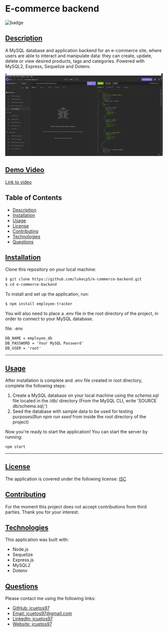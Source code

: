 # E-commerce backend

![badge](https://img.shields.io/badge/license-isc-blue)

## [Description](#table-of-contents)

A MySQL database and application backend for an e-commerce site, where users are able to interact and manipulate data: they can create, update, delete or view desired products, tags and categories. Powered with MySQL2, Express, Sequelize and Dotenv.

![Demo](./images/SS%20DEMO.png)

## [Demo Video](./images/E-commerce%20Backend%20Demo.webm)
[Link to video](https://drive.google.com/file/d/1Ugx_dwyFLo2oPddwA3K-xrsiCfVOeaiy/view) 

## Table of Contents
* [Description](#description)
* [Installation](#installation)
* [Usage](#usage)
* [License](#license)
* [Contributing](#contributing)
* [Technologies](#technologies)
* [Questions](#questions)



## [Installation](#table-of-contents)

Clone this repository on your local machine:

```sh
$ git clone https://github.com/lukecp5/e-commerce-backend.git
$ cd e-commerce-backend
```

To install and set up the application, run:
```sh
$ npm install employee-tracker
```

You will also need to place a .env file in the root directory of the project, in order to connect to your MySQL database.

file: .env
```
DB_NAME = employee_db
DB_PASSWORD = 'Your MySQL Password'
DB_USER = 'root'
```

---


## [Usage](#table-of-contents)

After installation is complete and .env file created in root directory, complete the following steps:
1. Create a MySQL database on your local machine using the *schema.sql* file located in the /db/ directory (From the MySQL CLI, write 'SOURCE db/schema.sql;')
2. Seed the database with sample data to be used for testing purposes(Run *npm run seed* from inside the root directory of the project)

Now you're ready to start the application! You can start the server by running: 
```
npm start
```

---

## [License](#table-of-contents)
The application is covered under the following license:
[ISC](https://choosealicense.com/licenses/isc)


## [Contributing](#table-of-contents)

For the moment this project does not accept contributions from third parties. Thank you for your interest.

## [Technologies](#table-of-contents)

This application was built with: 
* Node.js
* Sequelize
* Express.js
* MySQL2
* Dotenv

## [Questions](#table-of-contents)

Please contact me using the following links:
* [GitHub: jcuetos97](https://github.com/jcuetos97)
* [Email: jcuetos97@gmail.com](mailto:jcuetos97@gmail.com)
* [LinkedIn: jcuetos97](https://www.linkedin.com/in/jcuetos97/)
* [Website: jcuetos97](https://jcuetos97.github.io/Web-Developer-Portfolio/)
  
 
